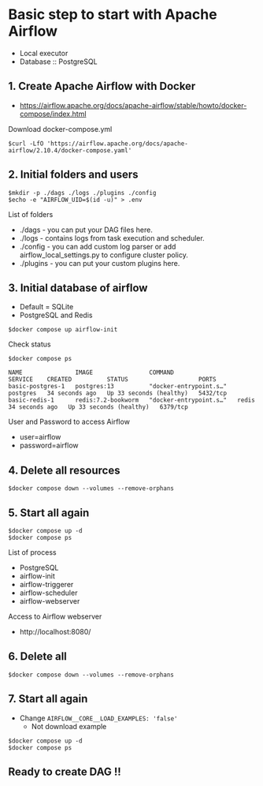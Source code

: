 # Basic step to start with Apache Airflow
* Local executor
* Database :: PostgreSQL


## 1. Create Apache Airflow with Docker
* https://airflow.apache.org/docs/apache-airflow/stable/howto/docker-compose/index.html

Download docker-compose.yml
```
$curl -LfO 'https://airflow.apache.org/docs/apache-airflow/2.10.4/docker-compose.yaml'
```

## 2. Initial folders and users
```
$mkdir -p ./dags ./logs ./plugins ./config
$echo -e "AIRFLOW_UID=$(id -u)" > .env
```

List of folders
- ./dags - you can put your DAG files here.
- ./logs - contains logs from task execution and scheduler.
- ./config - you can add custom log parser or add airflow_local_settings.py to configure cluster policy.
- ./plugins - you can put your custom plugins here.

## 3. Initial database of airflow
* Default = SQLite
* PostgreSQL and Redis

```
$docker compose up airflow-init
```

Check status
```
$docker compose ps  

NAME               IMAGE                COMMAND                  SERVICE    CREATED          STATUS                    PORTS
basic-postgres-1   postgres:13          "docker-entrypoint.s…"   postgres   34 seconds ago   Up 33 seconds (healthy)   5432/tcp
basic-redis-1      redis:7.2-bookworm   "docker-entrypoint.s…"   redis      34 seconds ago   Up 33 seconds (healthy)   6379/tcp
```

User and Password to access Airflow
* user=airflow
* password=airflow


## 4. Delete all resources
```
$docker compose down --volumes --remove-orphans
```

## 5. Start all again
```
$docker compose up -d
$docker compose ps  
```

List of process
* PostgreSQL
* airflow-init
* airflow-triggerer
* airflow-scheduler
* airflow-webserver

Access to Airflow webserver
* http://localhost:8080/

## 6. Delete all
```
$docker compose down --volumes --remove-orphans
```

## 7. Start all again
* Change `AIRFLOW__CORE__LOAD_EXAMPLES: 'false'`
  * Not download example

```
$docker compose up -d
$docker compose ps  
```

## Ready to create DAG !!